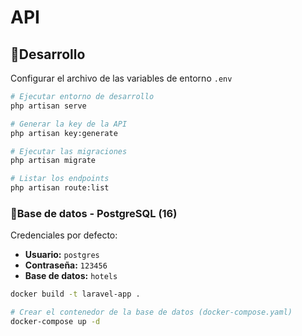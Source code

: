 # API

## 🚀Desarrollo

Configurar el archivo de las variables de entorno `.env`

```sh
# Ejecutar entorno de desarrollo
php artisan serve

# Generar la key de la API
php artisan key:generate

# Ejecutar las migraciones
php artisan migrate
```

```sh
# Listar los endpoints
php artisan route:list
```

### 🐘Base de datos - PostgreSQL (16)

Credenciales por defecto:

- **Usuario:** `postgres`
- **Contraseña:** `123456`
- **Base de datos:** `hotels`

```sh
docker build -t laravel-app .

# Crear el contenedor de la base de datos (docker-compose.yaml)
docker-compose up -d
```
